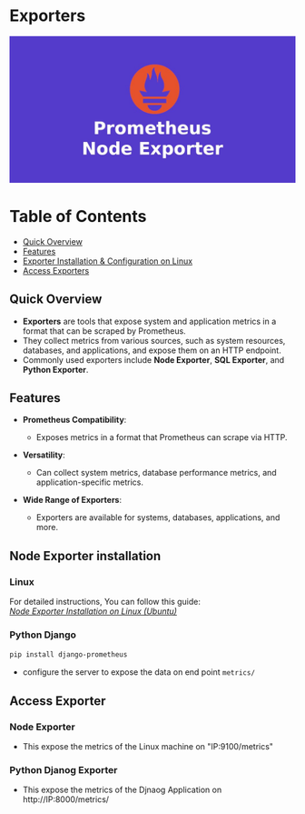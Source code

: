 # Exporters
![exporter](/Images/Node_Exporters.png)

# Table of Contents
- [Quick Overview](#quick-overview)
- [Features](#features)
- [Exporter Installation & Configuration on Linux](#node-exporter-installation-on-linux)
- [Access Exporters](#access-exporters)

## Quick Overview

- **Exporters** are tools that expose system and application metrics in a format that can be scraped by Prometheus.  
- They collect metrics from various sources, such as system resources, databases, and applications, and expose them on an HTTP endpoint.  
- Commonly used exporters include **Node Exporter**, **SQL Exporter**, and **Python Exporter**.  

## Features
- **Prometheus Compatibility**:  
  - Exposes metrics in a format that Prometheus can scrape via HTTP.  

- **Versatility**:  
  - Can collect system metrics, database performance metrics, and application-specific metrics.  

- **Wide Range of Exporters**:  
  - Exporters are available for systems, databases, applications, and more.  


## Node Exporter installation
### Linux
For detailed instructions, You can follow this guide:  
[*Node Exporter Installation on Linux (Ubuntu)*](https://medium.com/@abdullah.eid.2604/node-exporter-installation-on-linux-ubuntu-8203d033f69c)

### Python Django
``` bash
pip install django-prometheus
```
- configure the server to expose the data on end point `metrics/`

<!-- ### SQL -->
## Access Exporter
### Node Exporter
- This expose the metrics of the Linux machine on "IP:9100/metrics"


### Python Djanog Exporter
- This expose the metrics of the Djnaog Application on http://IP:8000/metrics/

<!-- ### SQL Exporter -->
